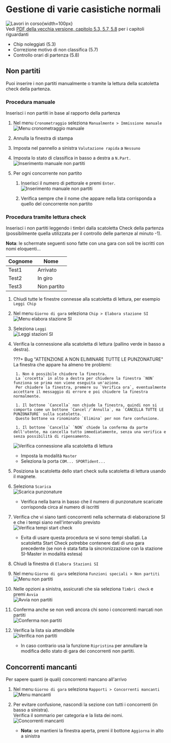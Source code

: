 # Gestione di varie casistiche normali

![Lavori in corso](../../img/lavori_in_corso.png){width=100px}  
Vedi [PDF della vecchia versione, capitolo 5.3, 5.7, 5.8](../../gestione_gara_org/inc/Istruzioni_OL_einzel_per_TMO_v2_4.pdf) per i capitoli riguardanti
  
- Chip noleggiati (5.3)
- Correzione motivo di non classifica (5.7)
- Controllo orari di partenza (5.8)

## Non partiti

Puoi inserire i non partiti manualmente o tramite la lettura della scatoletta check della
partenza.  

### Procedura manuale

Inserisci i non partiti in base al rapporto della partenza  
  
1. Nel menu `Cronometraggio` seleziona `Manualmente > Immissione manuale`  
![Menu cronometraggio manuale](inc/cronometraggio_menu_manuale.png)  
  
1. Annulla la finestra di stampa
1. Imposta nel pannello a sinistra `Valutazione rapida` a `Nessuno`
1. Imposta lo stato di classifica in basso a destra a `N.Part.`
![Inserimento manuale non partiti](inc/cronometraggio_inserimento_manuale_stato_non_partiti.png)  
  
1. Per ogni concorrente non partito  
    
    1. Inserisci il numero di pettorale e premi `Enter`.  
    ![Inserimento manuale non partiti](inc/cronometraggio_inserimento_manuale_non_partiti.png)  
      
    1. Verifica sempre che il nome che appare nella lista corrisponda a quello del concorrente non partito

### Procedura tramite lettura check

Inserisci i non partiti leggendo i timbri dalla scatoletta Check della partenza (possibilmente
quella utilizzata per il controllo delle partenze al minuto -1).  
  
**Nota**: le schermate seguenti sono fatte con una gara con soli tre iscritti con nomi eloquenti...
  
| Cognome | Nome        |
| ------- | ----------- |
| Test1   | Arrivato    |
| Test2   | In giro     |
| Test3   | Non partito |

1. Chiudi tutte le finestre connesse alla scatoletta di lettura, per esempio `Leggi Chip`
1. Nel menu `Giorno di gara` seleziona `Chip > Elabora stazione SI`  
![Menu elabora stazione SI](inc/giorno_menu_elabora_stazioni_si.png)  
  
1. Seleziona `Leggi`  
![Leggi stazioni SI](inc/giorno_elabora_stazione_si_inizio.png)  
  
1. Verifica la connessione alla scatoletta di lettura (pallino verde in basso a destra).  
       
    ???+ Bug "ATTENZIONE A NON ELIMINARE TUTTE LE PUNZONATURE"  
        La finestra che appare ha almeno tre problemi:  
          
        1. Non è possibile chiudere la finestra.  
        La `crocetta` in alto a destra per chiudere la finestra `NON` funziona se prima non viene eseguita un'azione.  
        Per chiudere la finestra, premere su `Verifica ora`, eventualmente accettare il messaggio di errore e poi chiudere la finestra normalmente.  
          
        1. Il bottone `Cancella` non chiude la finestra, quindi non si comporta come un bottone `Cancel`/`Annulla`, ma `CANCELLA TUTTE LE PUNZONATURE` sulla scatoletta.  
        Questo bottone va rinominato `Elimina` per non fare confusione. 
          
        1. Il bottone `Cancella` `NON` chiede la conferma da parte dell'utente, ma cancella tutto immediatamente, senza una verifica e senza possibilità di ripensamento.  
      
  
    ![Verifica connessione alla scatoletta di lettura](inc/giorno_elabora_stazione_si_connetti.png)  
  
    - Imposta la modalità `Master`
    - Seleziona la porta `COM... SPORTident...`
  
1. Posiziona la scatoletta dello start check sulla scatoletta di lettura usando il magnete.
1. Seleziona `Scarica`  
![Scarica punzonature](inc/giorno_elabora_stazione_si_scarica.png)  
  
    - Verifica nella barra in basso che il numero di punzonature scaricate corrisponda circa al numero di iscritti
      
1. Verifica che vi siano tanti concorrenti nella schermata di elaborazione SI e che i tempi siano nell'intervallo previsto  
![Verifica tempi start check](inc/giorno_elabora_stazione_si_scaricati.png)  
  
    - Evita di usare questa procedura se vi sono tempi sballati. La scatoletta Start Check potrebbe contenere dati di una gara precedente (se non è stata fatta la sincronizzazione con la stazione SI-Master in modalità estesa) 
  
1. Chiudi la finestra di `Elabora Stazioni SI`  
  
1. Nel menu `Giorno di gara` seleziona `Funzioni speciali > Non partiti`  
![Menu non partiti](inc/giorno_menu_non_partiti.png)  
  
1. Nelle opzioni a sinistra, assicurati che sia seleziona `Timbri check` e premi `Avvia`  
![Avvia non partiti](inc/giorno_non_partiti_inizio.png)  
  
1. Conferma anche se non vedi ancora chi sono i concorrenti marcati non partiti  
![Conferma non partiti](inc/giorno_non_partiti_conferma.png)  
  
1. Verifica la lista sia attendibile  
![Verifica non partiti](inc/giorno_non_partiti_verifica.png)  
  
    - In caso contrario usa la funzione `Ripristina` per annullare la modifica dello stato di gara dei concorrenti non partiti.

## Concorrenti mancanti

Per sapere quanti (e quali) concorrenti mancano all'arrivo  

1. Nel menu `Giorno di gara` seleziona `Rapporti > Concorrenti mancanti`  
![Menu mancanti](inc/giorno_menu_mancanti.png)  
  
1. Per evitare confusione, nascondi la sezione con tutti i concorrenti (in basso a sinistra).  
Verifica il sommario per categoria e la lista dei nomi.  
![Concorrenti mancanti](inc/giorno_mancanti.png)  
  
    - **Nota**: se mantieni la finestra aperta, premi il bottone `Aggiorna` in alto a sinistra
